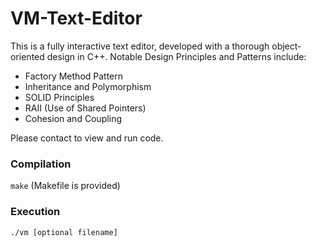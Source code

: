 # VM-Text-Editor

This is a fully interactive text editor, developed with a thorough object-oriented design in C++.
Notable Design Principles and Patterns include:
- Factory Method Pattern
- Inheritance and Polymorphism
- SOLID Principles
- RAII (Use of Shared Pointers)
- Cohesion and Coupling

Please contact to view and run code.


### Compilation
`
make
`
(Makefile is provided)

### Execution
`
./vm [optional filename]
`

